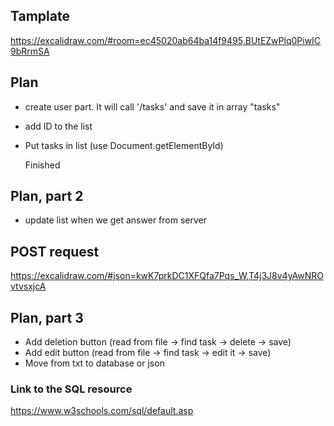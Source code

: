 ## Tamplate 

https://excalidraw.com/#room=ec45020ab64ba14f9495,BUtEZwPlq0PiwIC9bRrmSA

## Plan

- create user part. It will call '/tasks' and save it in array "tasks"
- add ID to the list
- Put tasks in list (use Document.getElementById)

  Finished

## Plan, part 2

- update list when we get answer from server

## POST request

https://excalidraw.com/#json=kwK7prkDC1XFQfa7Pqs_W,T4j3J8v4yAwNROvtvsxjcA

## Plan, part 3

- Add deletion button (read from file -> find task -> delete -> save)
- Add edit button (read from file -> find task -> edit it -> save)
- Move from txt to database or json


### Link to the SQL resource
https://www.w3schools.com/sql/default.asp